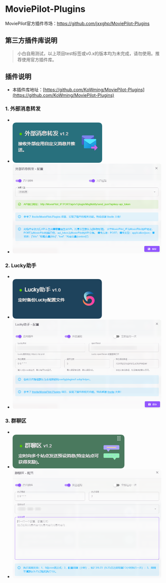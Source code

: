 # MoviePilot-Plugins
MoviePilot官方插件市场：https://github.com/jxxghp/MoviePilot-Plugins

## 第三方插件库说明
> 小白自用测试，以上项目test标签或v0.x的版本均为未完成，请勿使用。推荐使用官方插件库。

## 插件说明
- 本插件库地址：[https://github.com/KoWming/MoviePilot-Plugins](https://github.com/KoWming/MoviePilot-Plugins)

### 1. 外部消息转发
- 
- ![](images/1.png)
- ![](images/3.png)

### 2. Lucky助手
- 
- ![](images/2.png)
- ![](images/4.png)

### 3. 群聊区
- 
- ![](images/5.png)
- ![](images/6.png)